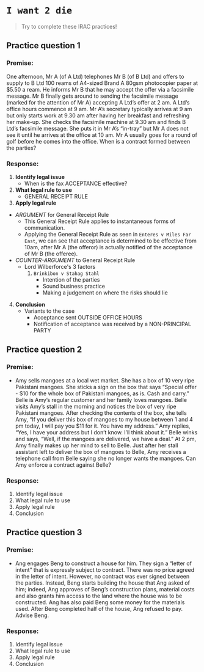 # `I want 2 die`

> Try to complete these IRAC practices!

## Practice question 1

### Premise:

One afternoon, Mr A (of A Ltd) telephones Mr B (of B Ltd) and offers to supply to B Ltd 100 reams of A4-sized Brand A 80gsm photocopier paper at $5.50 a ream. He informs Mr B that he may accept the offer via a facsimile message. Mr B finally gets around to sending the facsimile message (marked for the attention of Mr A) accepting A Ltd’s offer at 2 am. A Ltd’s office hours commence at 9 am. Mr A’s secretary typically arrives at 9 am but only starts work at 9.30 am after having her breakfast and refreshing her make-up. She checks the facsimile machine at 9.30 am and finds B Ltd’s facsimile message. She puts it in Mr A’s “in-tray” but Mr A does not see it until he arrives at the office at 10 am. Mr A usually goes for a round of golf before he comes into the office. When is a contract formed between the parties?

### Response:

1. **Identify legal issue**
    * When is the fax ACCEPTANCE effective?
2. **What legal rule to use**
    * GENERAL RECEIPT RULE 
3. **Apply legal rule**
* *ARGUMENT* for General Receipt Rule
    * This General Receipt Rule applies to instantaneous forms of communication.
    * Applying the General Receipt Rule as seen in `Enteres v Miles Far East`, we can see that acceptance is determined to be effective from 10am, after Mr A (the offeror) is actually notified of the acceptance of Mr B (the offeree).
* *COUNTER-ARGUMENT* to General Receipt Rule  
    * Lord Wilberforce's 3 factors
        1. `Brinkibon v Stahag Stahl`
            * Intention of the parties
            * Sound business practice
            * Making a judgement on where the risks should lie
4. **Conclusion**
    * Variants to the case
        * Acceptance sent OUTSIDE OFFICE HOURS
        * Notification of acceptance was received by a NON-PRINCIPAL PARTY

## Practice question 2

### Premise:

* Amy sells mangoes at a local wet market. She has a box of 10 very ripe Pakistani mangoes. She sticks a sign on the box that says “Special offer - $10 for the whole box of Pakistani mangoes, as is. Cash and carry.” Belle is Amy’s regular customer and her family loves mangoes. Belle visits Amy’s  stall in the morning and notices the box of very ripe Pakistani mangoes. After checking the contents of the box, she tells Amy, “If you deliver this box of mangoes to my house between 1 and 4 pm today, I will pay you $11 for it. You have my address.” Amy replies, “Yes, I have your address but I don’t know. I’ll think about it.” Belle winks and says, “Well, if the mangoes are delivered, we have a deal.” At 2 pm, Amy finally makes up her mind to sell to Belle. Just after her stall assistant left to deliver the box of mangoes to Belle, Amy receives a telephone call from Belle saying she no longer wants the mangoes. Can Amy enforce a contract against Belle?

### Response:

1. Identify legal issue
2. What legal rule to use
3. Apply legal rule
4. Conclusion

## Practice question 3

### Premise:

* Ang engages Beng to construct a house for him. They sign a “letter of intent” that is expressly subject to contract. There was no price agreed in the letter of intent. However, no contract was ever signed between the parties. Instead, Beng starts building the house that Ang asked of him; indeed, Ang approves of Beng’s construction plans, material costs and also grants him access to the land where the house was to be constructed. Ang has also paid Beng some money for the materials used. After Beng completed half of the house, Ang refused to pay. Advise Beng.

### Response:

1. Identify legal issue
2. What legal rule to use
3. Apply legal rule
4. Conclusion
